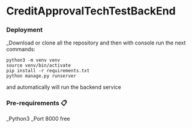 # CreditApprovalTechTestBackEnd

### Deployment

_Download or clone all the repository and then with console run the next commands:
```
python3 -m venv venv
source venv/bin/activate
pip install -r requirements.txt
python manage.py runserver
```
and automatically will run the backend service

### Pre-requirements 📋

_Python3
_Port 8000 free
